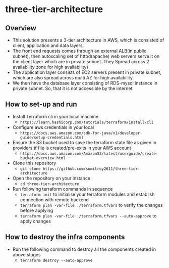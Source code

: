 # three-tier-architecture

## Overview
- This solution presents a 3-tier architecture in AWS, which is consisted of client, application and data layers. 
- The front end requests comes through an external ALB(in public subnet), then autoscaling set of httpd(apache) web servers serve it on the client layer which are in private subnet. They Spread across 2 availability zone for high availability)
- The application layer consists of EC2 servers present in private subnet, which are also spread across multi AZ for high availability.
- We then have the database layer consisting of RDS-mysql instance in private subnet. So, that it is not accessible by the internet

## How to set-up and run
- Install Terraform cli in your local machine 
    - `https://learn.hashicorp.com/tutorials/terraform/install-cli`
- Configure aws credentials in your local
    - `https://docs.aws.amazon.com/sdk-for-java/v1/developer-guide/setup-credentials.html`
- Ensure the S3 bucket used to save the terraform state file as given in providers.tf file is created/pre-exits in your AWS account
    - `https://docs.aws.amazon.com/AmazonS3/latest/userguide/create-bucket-overview.html`
- Clone this repository
    - `git clone https://github.com/sumitroy2611/three-tier-architecture`
- Open the repository on your instance
    - `cd three-tier-architecture`
- Run following terraform commands in sequence
    - `terraform init` to initialise your terraform modules and establish connection with remote backend
    - `terraform plan -var-file ./terraform.tfvars` to verify the changes before applying
    - `terraform plan -var-file ./terraform.tfvars --auto-approve` to apply changes

 ## How to destroy the infra components
- Run the following command to destroy all the components created in above stages
    - `terraform destroy --auto-approve`
